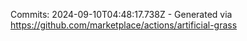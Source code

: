 Commits: 2024-09-10T04:48:17.738Z - Generated via https://github.com/marketplace/actions/artificial-grass
<br>
